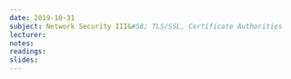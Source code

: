```yaml
---
date: 2019-10-31
subject: Network Security III&#58; TLS/SSL, Certificate Authorities
lecturer: 
notes: 
readings:
slides:
---
```


